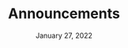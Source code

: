 ---
layout: proto/announcements
categories: [prototype, announcements]
title: Announcements
type: [sub-nav-item, prototype]
permalink: /prototype/announcements/
description: Announcements page
date: "January 27, 2022"
intro-text: Lorem ipsum dolor sit amet, consectetur adipiscing elit, sed do eiusmod temp incididunt ut labore et dolore magna aliqua. Interdum velit euismod in pellentesque. 
body-text: Lorem ipsum dolor sit amet, consectetur adipiscing elit, sed do eiusmod tempor incididunt ut labore et dolore magna aliqua. Interdum velit euismod in pellentesque. Libero justo laoreet sit amet cursus. Purus semper eget duis at tellus. Nisl vel pretium lectus quam id leo in vitae turpis. Sed risus pretium quam vulputate dignissim suspendisse in. Lacinia quis vel eros donec ac. Neque volutpat ac tincidunt vitae semper quis lectus nulla at. Odio ut enim blandit volutpat. Sed pulvinar proin gravida hendrerit. Lorem ipsum dolor sit amet, consectetur adipiscing elit, sed do eiusmod tempor incididunt ut labore et dolore magna aliqua. Interdum velit euismod in pellentesque. Libero justo laoreet sit amet cursus. Purus semper eget duis at tellus. Nisl vel pretium lectus quam id leo in vitae turpis. Sed risus pretium quam vulputate dignissim suspendisse in. Lacinia quis vel eros donec ac. Neque volutpat ac tincidunt vitae semper quis lectus nulla at. Odio ut enim blandit volutpat. Sed pulvinar proin gravida hendrerit.
announcements:
  - title: Announcement
    date: Date
    author: Author
    img: https://via.placeholder.com/150
    content: Content
  - title: Announcement
    date: Date
    author: Author
    content: Content
  - title: Announcement
    date: Date
    author: Author
    img: https://via.placeholder.com/150
    content: Content
cards:
  - title: Announcement Title
    tags: Announcement Tag
    img: https://via.placeholder.com/150
    italics: Announcement Source - Lorem ipsum dolor sit amet, consectetur adipiscing elit, sed do eiusmod tempor incididunt ut labore et dolore magna aliqua.
    content: Announcement Content - Nisl vel pretium lectus quam id leo in vitae turpis. Sed risus pretium quam vulputate dignissim suspendisse in. Lacinia quis vel eros donec ac...
    button: Read More
  - title: Announcement Title
    tags: Announcement Tag
    img: https://via.placeholder.com/150
    italics: Announcement Source - Lorem ipsum dolor sit amet, consectetur adipiscing elit, sed do eiusmod tempor incididunt ut labore et dolore magna aliqua.
    content: Announcement Content - Nisl vel pretium lectus quam id leo in vitae turpis. Sed risus pretium quam vulputate dignissim suspendisse in. Lacinia quis vel eros donec ac...
    button: Read More
  - title: Announcement Title
    tags: Announcement Tag
    img: https://via.placeholder.com/150
    italics: Announcement Source - Lorem ipsum dolor sit amet, consectetur adipiscing elit, sed do eiusmod tempor incididunt ut labore et dolore magna aliqua.
    content: Announcement Content - Nisl vel pretium lectus quam id leo in vitae turpis. Sed risus pretium quam vulputate dignissim suspendisse in. Lacinia quis vel eros donec ac...
    button: Read More
  - title: Announcement Title
    tags: Announcement Tag
    img: https://via.placeholder.com/150
    italics: Announcement Source - Lorem ipsum dolor sit amet, consectetur adipiscing elit, sed do eiusmod tempor incididunt ut labore et dolore magna aliqua.
    content: Announcement Content - Nisl vel pretium lectus quam id leo in vitae turpis. Sed risus pretium quam vulputate dignissim suspendisse in. Lacinia quis vel eros donec ac...
    button: Read More
  - title: Announcement Title
    tags: Announcement Tag
    img: https://via.placeholder.com/150
    italics: Announcement Source - Lorem ipsum dolor sit amet, consectetur adipiscing elit, sed do eiusmod tempor incididunt ut labore et dolore magna aliqua.
    content: Announcement Content - Nisl vel pretium lectus quam id leo in vitae turpis. Sed risus pretium quam vulputate dignissim suspendisse in. Lacinia quis vel eros donec ac...
    button: Read More
  - title: Announcement Title
    tags: Announcement Tag
    img: https://via.placeholder.com/150
    italics: Announcement Source - Lorem ipsum dolor sit amet, consectetur adipiscing elit, sed do eiusmod tempor incididunt ut labore et dolore magna aliqua.
    content: Announcement Content - Nisl vel pretium lectus quam id leo in vitae turpis. Sed risus pretium quam vulputate dignissim suspendisse in. Lacinia quis vel eros donec ac...
    button: Read More
---